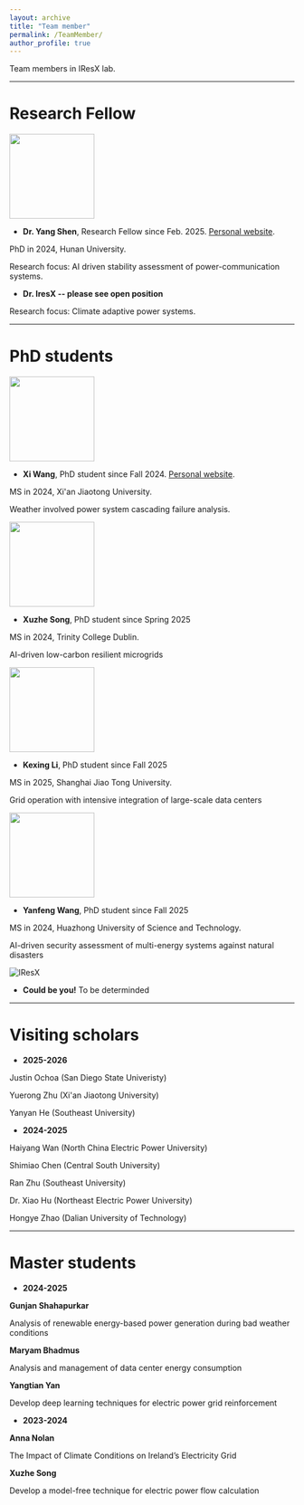 ```yaml
---
layout: archive
title: "Team member"
permalink: /TeamMember/
author_profile: true
---
```

Team members in IResX lab.

---

# Research Fellow

<img src="https://JinZhaoTCD.github.io/images/YangShen.jpg" width="150" height="150"> 

* **Dr. Yang Shen**,
Research Fellow since Feb. 2025. [Personal website](https://scholar.google.com/citations?user=anzwlAMAAAAJ&hl=en).

PhD in 2024, Hunan University.

Research focus: AI driven stability assessment of power-communication systems.

* **Dr. IresX -- please see open position**

Research focus: Climate adaptive power systems.


---

# PhD students

<img src="https://JinZhaoTCD.github.io/images/XiWang.jpg" width="150" height="150"> 

* **Xi Wang**,
PhD student since Fall 2024. [Personal website](https://scholar.google.com.hk/citations?user=qC4S5aEAAAAJ&hl=en).

MS in 2024, Xi'an Jiaotong University.

Weather involved power system cascading failure analysis.

<img src="https://JinZhaoTCD.github.io/images/XuzheSong.jpg" width="150" height="150"> 

* **Xuzhe Song**,
PhD student since Spring 2025

MS in 2024, Trinity College Dublin.

AI-driven low-carbon resilient microgrids

<img src="https://JinZhaoTCD.github.io/images/kexing.jpg" width="150" height="150"> 

* **Kexing Li**,
PhD student since Fall 2025

MS in 2025, Shanghai Jiao Tong University.

Grid operation with intensive integration of large-scale data centers

<img src="https://JinZhaoTCD.github.io/images/yanfeng.jpg" width="150" height="150"> 

* **Yanfeng Wang**,
PhD student since Fall 2025

MS in 2024, Huazhong University of Science and Technology.

AI-driven security assessment of multi-energy systems against natural disasters

![IResX](https://JinZhaoTCD.github.io/images/image-alignment-150x150.jpg)
* **Could be you!**
To be determinded


---

# Visiting scholars 

* **2025-2026**

Justin Ochoa (San Diego State Univeristy)

Yuerong Zhu (Xi'an Jiaotong University)

Yanyan He (Southeast University)

* **2024-2025**

Haiyang Wan (North China Electric Power University)

Shimiao Chen (Central South University)

Ran Zhu (Southeast University)

Dr. Xiao Hu (Northeast Electric Power University)

Hongye Zhao (Dalian University of Technology)

---
# Master students

* **2024-2025**

**Gunjan Shahapurkar**

Analysis of renewable energy-based power generation during bad weather conditions 

**Maryam Bhadmus**

Analysis and management of data center energy consumption

**Yangtian Yan**

Develop deep learning techniques for electric power grid reinforcement

* **2023-2024**

**Anna Nolan**

The Impact of Climate Conditions on Ireland’s Electricity Grid

**Xuzhe Song**

Develop a model-free technique for electric power flow calculation


